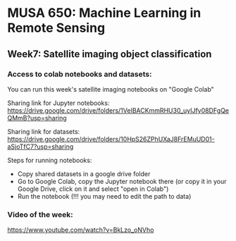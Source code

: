 # MUSA 650: Machine Learning in Remote Sensing

## Week7: Satellite imaging object classification

### Access to colab notebooks and datasets:

You can run this week's satellite imaging notebooks on "Google Colab"

Sharing link for Jupyter notebooks:
 https://drive.google.com/drive/folders/1VeIBACKmmRHU30_uyIJfy08DFgQeQMmB?usp=sharing

Sharing link for datasets:
 https://drive.google.com/drive/folders/10HpS26ZPhUXaJ8FrEMuUD01-aSjoTfC7?usp=sharing

Steps for running notebooks:
- Copy shared datasets in a google drive folder
- Go to Google Colab, copy the Jupyter notebook there (or copy it in your Google Drive, click on it and select "open in Colab")
- Run the notebook (!!! you may need to edit the path to data)


### Video of the week:
https://www.youtube.com/watch?v=BkLzo_oNVho
